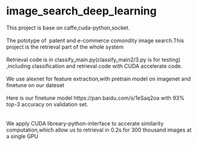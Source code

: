 # image_search_deep_learning
<div>
  <div>This project is base on caffe,cuda-python,socket.
  <div><br></div>
  <div>The pototype of&nbsp; patent and e-commerce comondity image search.This project is the retrieval part of the whole system</div>
  <div><br></div>
  <div>Retrieval code is in classify_main.py(classify_main2/3.py is for testing) ,including classification and retrieval code with CUDA accelerate code.</div>
  <div><br></div>
  <div>We use alexnet for feature extraction,with pretrain model on imagenet and finetune on our dateset</div>
  <div><br></div>
  <div>Here is our finetune model https://pan.baidu.com/s/1eSaq2oa with 93% top-3 accuracy on validation set.</div>
   <div><br></div>
  <div>We apply CUDA libreary-python-interface to accerate similarity computation,which allow us to retrieval in 0.2s for 300 thousand images at a single GPU </div>
<br></div>
